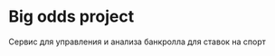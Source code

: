 Big odds project
===============================
Сервис для управления и анализа банкролла для ставок на спорт